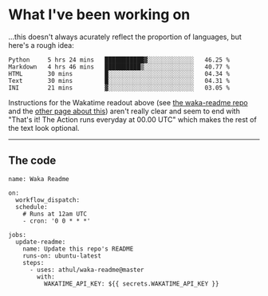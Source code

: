 # What I've been working on

…this doesn't always acurately reflect the proportion of languages, but here's a rough idea:

<!--START_SECTION:waka-->
```text
Python     5 hrs 24 mins   ███████████▓░░░░░░░░░░░░░   46.25 % 
Markdown   4 hrs 46 mins   ██████████▒░░░░░░░░░░░░░░   40.77 % 
HTML       30 mins         █░░░░░░░░░░░░░░░░░░░░░░░░   04.34 % 
Text       30 mins         █░░░░░░░░░░░░░░░░░░░░░░░░   04.31 % 
INI        21 mins         ▓░░░░░░░░░░░░░░░░░░░░░░░░   03.05 % 
```
<!--END_SECTION:waka-->

Instructions for the Wakatime readout above (see [the waka-readme repo](https://github.com/athul/waka-readme) and the [other page about this](https://github.com/marketplace/actions/waka-readme)) aren't really clear and seem to end with "That's it! The Action runs everyday at 00.00 UTC" which makes the rest of the text look optional.

---

## The code

```
name: Waka Readme

on:
  workflow_dispatch:
  schedule:
    # Runs at 12am UTC
    - cron: '0 0 * * *'

jobs:
  update-readme:
    name: Update this repo's README
    runs-on: ubuntu-latest
    steps:
      - uses: athul/waka-readme@master
        with:
          WAKATIME_API_KEY: ${{ secrets.WAKATIME_API_KEY }}
```
